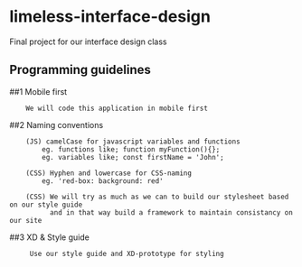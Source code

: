 # limeless-interface-design
Final project for our interface design class

## Programming guidelines

##1 Mobile first

        We will code this application in mobile first

##2 Naming conventions

        (JS) camelCase for javascript variables and functions
            eg. functions like; function myFunction(){};
            eg. variables like; const firstName = 'John';

        (CSS) Hyphen and lowercase for CSS-naming 
            eg. 'red-box: background: red'

        (CSS) We will try as much as we can to build our stylesheet based on our style guide
              and in that way build a framework to maintain consistancy on our site
    
##3 XD & Style guide
   
         Use our style guide and XD-prototype for styling
